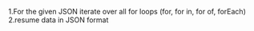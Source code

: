 1.For the given JSON iterate over all for loops (for, for in, for of, forEach) 
2.resume data in JSON format
